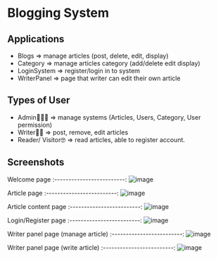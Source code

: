 # Blogging System

## Applications
* Blogs => manage articles (post, delete, edit, display)
* Category => manage articles category (add/delete edit display)
* LoginSystem => register/login in to system
* WriterPanel => page that writer can edit their own article

## Types of User
* Admin👮🏻‍♂️ => manage systems (Articles, Users, Category, User permission)
* Writer✍🏼 => post, remove, edit articles
* Reader/ Visitor🤓 => read articles, able to register account. 

## Screenshots

Welcome page
:-------------------------:
![image](https://user-images.githubusercontent.com/128176822/234559311-6427635b-4083-4b26-af23-d6f55b8c4046.png)

Article page
:-------------------------:
![image](https://user-images.githubusercontent.com/128176822/234559734-44f211a3-e832-4af0-9a3e-dd86f64768b3.png)

Article content page
:-------------------------:
![image](https://user-images.githubusercontent.com/128176822/234559881-5e24e5cd-7e10-4b06-a814-0fabba2fca30.png)

Login/Register page
:-------------------------:
![image](https://user-images.githubusercontent.com/128176822/234561043-f8fd8666-945f-4beb-b1e3-87ef836b4670.png)

Writer panel page (manage article)
:-------------------------:
![image](https://user-images.githubusercontent.com/128176822/234561297-f82c785e-e32e-455b-b384-dae86746fb9c.png)

Writer panel page (write article)
:-------------------------:
![image](https://user-images.githubusercontent.com/128176822/234561446-946b5b54-3695-4862-8367-f2d23ba21beb.png)
